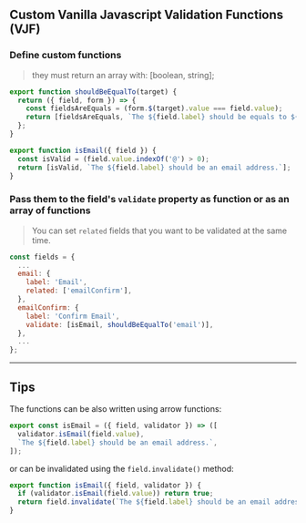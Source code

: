 ## Custom Vanilla Javascript Validation Functions (VJF)

### Define custom functions

> they must return an array with: [boolean, string];

```javascript
export function shouldBeEqualTo(target) {
  return ({ field, form }) => {
    const fieldsAreEquals = (form.$(target).value === field.value);
    return [fieldsAreEquals, `The ${field.label} should be equals to ${form.$(target).label}`];
  };
}

export function isEmail({ field }) {
  const isValid = (field.value.indexOf('@') > 0);
  return [isValid, `The ${field.label} should be an email address.`];
}
```

### Pass them to the field's `validate` property as function or as an array of functions

> You can set `related` fields that you want to be validated at the same time.

```javascript
const fields = {
  ...
  email: {
    label: 'Email',
    related: ['emailConfirm'],
  },
  emailConfirm: {
    label: 'Confirm Email',
    validate: [isEmail, shouldBeEqualTo('email')],
  },
  ...
};
```

---

## Tips

The functions can be also written using arrow functions:

```javascript
export const isEmail = ({ field, validator }) => ([
  validator.isEmail(field.value),
  `The ${field.label} should be an email address.`,
]);
```

or can be invalidated using the `field.invalidate()` method:

```javascript
export function isEmail({ field, validator }) {
  if (validator.isEmail(field.value)) return true;
  return field.invalidate(`The ${field.label} should be an email address.`);
}
```

